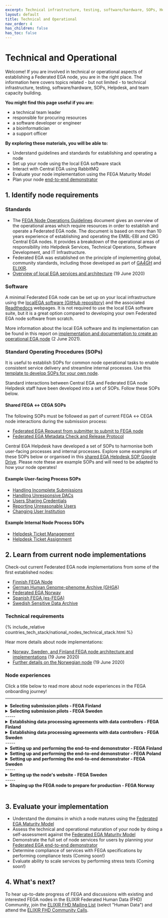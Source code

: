 ```yaml
---
excerpt: Technical infrastructure, testing, software/hardware, SOPs, Helpdesk, and team capacity building
layout: default
title: Technical and Operational
nav_order: 4
has_children: false
has_toc: false
---
```

# Technical and Operational

Welcome! If you are involved in technical or operational aspects of establishing a Federated EGA node, you are in the right place. The information here covers topics related - but not limited - to technical infrastructure, testing, software/hardware, SOPs, Helpdesk, and team capacity building.

**You might find this page useful if you are:**
- a technical team leader
- responsible for procuring resources
- a software developer or engineer
- a bioinformatician
- a support officer

**By exploring these materials, you will be able to:**
- Understand guidelines and standards for establishing and operating a node
- Set up your node using the local EGA software stack
- Interact with Central EGA using RabbitMQ
- Evaluate your node implementation using the FEGA Maturity Model
- Plan your node <a href="https://docs.google.com/document/d/1r5bm-8vVeN0zTpWQZdfBsMFCwy2RJlspsCdNOzCuZD8/" target="_blank">end-to-end demonstrator</a>

## 1. Identify node requirements

### Standards

- The <a href="https://ega-archive.org/assets/files/EGA-Node-Operations-v2.pdf" target="_blank">FEGA Node Operations Guidelines</a> document gives an overview of the operational areas which require resources in order to establish and operate a Federated EGA node. The document is based on more than 10 years experience of establishing and operating the EMBL-EBI and CRG Central EGA nodes. It provides a breakdown of the operational areas of responsibility into Helpdesk Services, Technical Operations, Software Development, and IT Infrastructure.
- Federated EGA was established on the principle of implementing global, community standards, including those developed as part of <a href="https://www.ga4gh.org/" target="_blank">GA4GH</a> and <a href="https://elixir-europe.org/" target="_blank">ELIXIR</a>.
- <a href="https://www.youtube.com/watch?v=k9R8W3V3ugU" target="_blank">Overview of local EGA services and architecture</a> (19 June 2020)

### Software

A minimal Federated EGA node can be set up on your local infrastructure using the <a href="https://github.com/EGA-archive/LocalEGA" target="_blank">localEGA software (GitHub repository)</a> and the associated <a href="https://localega.readthedocs.io/" target="_blank">Readthedocs</a> webpages. It is not required to use the local EGA software suite, but it is a great option compared to developing your own Federated EGA node software from scratch.

More information about the local EGA software and its implementation can be found in this report on <a href="https://zenodo.org/record/4893191" target="_blank">implementation and documentation to create an operational EGA node</a> (2 June 2021).

### Standard Operating Procedures (SOPs)

It is useful to establish SOPs for common node operational tasks to enable consistent service delivery and streamline internal processes. Use this <a href="https://docs.google.com/document/d/1BWPL9I9PlWiea6k-vcDDwaMu3rM5FSdV_0n8u7hAQpg/edit?usp=sharing" target="_blank">template to develop SOPs for your own node</a>.

Standard interactions between Central EGA and Federated EGA node Helpdesk staff have been developed into a set of SOPs. Follow these SOPs below.

#### Shared FEGA &harr; CEGA SOPs

The following SOPs must be followed as part of current FEGA &harr; CEGA node interactions during the submission process:

- <a href="https://docs.google.com/document/d/1c5YfLqGjCmRlG0NF9lsuU6IWUrCq4u8Ug3Ye5xMrxtI/edit?usp=sharing" target="_blank">Federated EGA Request from submitter to submit to FEGA node</a>
- <a href="https://docs.google.com/document/d/1v7l_ODdh-yxyhWl8Y8R3IZC2hEy5x8KgjBQmFyEyGgw/edit?usp=sharing" target="_blank">Federated EGA Metadata Check and Release Protocol</a>

Central EGA Helpdesk have developed a set of SOPs to harmonise both user-facing processes and internal processes. Explore some examples of these SOPs below or organised in this <a href="https://drive.google.com/drive/folders/14yFvXOxRyGl-ENogIB5TdogIUdL-gmfk?usp=sharing" target="_blank">shared EGA Helpdesk SOP Google Drive</a>. Please note these are example SOPs and will need to be adapted to how your node operates!

#### Example User-facing Process SOPs
- <a href="https://docs.google.com/document/d/1gze9UW3yBN2TmFNFS3NFsHxPrdWNx-A74lFsxj8Xs_Q/edit?usp=sharing" target="_blank">Handling Incomplete Submissions</a>
- <a href="https://docs.google.com/document/d/16_5G97hUUyU2-vjHAD-Yb7XNRCE6A_PQWRWERqnDSFY/edit?usp=sharing" target="_blank">Handling Unresponsive DACs</a>
- <a href="https://docs.google.com/document/d/1NHNTmhfguAgCKyLuf1tQAdYWLAeCFBUeFYgONdd17bY/edit?usp=sharing" target="_blank">Users Sharing Credentials</a>
- <a href="https://docs.google.com/document/d/1DC_HJaePbaDomNe-99fdAyZ1d4CodBfqU2uavCcpL3g/edit?usp=sharing" target="_blank">Reporting Unreasonable Users</a>
- <a href="https://docs.google.com/document/d/1geswkX9Com_Y4bnbLEtTKd0XXG6ByuADlCsLHppf074/edit?usp=sharing" target="_blank">Changing User Institution</a>

#### Example Internal Node Process SOPs
- <a href="https://docs.google.com/document/d/1qIURMTn6-cDv9ZxVsVkJSK5SUcK7Wq-jxbFuD_6gT34/edit?usp=sharing" target="_blank">Helpdesk Ticket Management</a>
- <a href="https://docs.google.com/document/d/10GWK-iw12JF_JX0KL2aUTjsZ8G2liw2A-t_PV5Y81FY/edit?usp=sharing" target="_blank">Helpdesk Ticket Assignment</a>

## 2. Learn from current node implementations

Check-out current Federated EGA node implementations from some of the first established nodes:

- <a href="https://research.csc.fi/-/fega" target="_blank">Finnish FEGA Node</a>
- <a href="https://www.ghga.de/" target="_blank">German Human Genome-phenome Archive (GHGA)</a>
- <a href="https://ega.elixir.no/" target="_blank">Federated EGA Norway</a>
- <a href="https://fega-test.bsc.es/docs/" target="_blank">Spanish FEGA (es-FEGA)</a>
- <a href="https://nbis.se/infrastructure/sensitive-data-archive.html" target="_blank">Swedish Sensitive Data Archive</a>

### Technical requirements

{% include_relative countries_tech_stack/national_nodes_technical_stack.html %}


Hear more details about node implementations:
- <a href="https://www.youtube.com/watch?v=eEoKmMKGCc4" target="_blank">Norway, Sweden, and Finland FEGA node architecture and implementations</a> (19 June 2020)
- <a href="https://www.youtube.com/watch?v=DSd_UJyqoGU" target="_blank">Further details on the Norwegian node</a> (19 June 2020)

### Node experiences

Click a title below to read more about node experiences in the FEGA onboarding journey!

-----

<details>
  <summary><strong>Selecting submission pilots - FEGA Finland</strong></summary>
  <br>
  <h5>What did we do?</h5>
  
  The Finnish node's experience differed from the Swedish node's approach. In our case, we did not proactively choose a pilot project; instead, researchers and users approached us seeking specific services critical to publishing. These services were instrumental in enabling them to publish their research papers and secure funding for their ongoing studies. These researchers faced a unique challenge: while their dataset had been consented for research use and reuse, strict restrictions prevented its transfer outside of Finland. The Finnish Federated EGA service and their integration with CSC’s services (SD Apply and SD Desktop) played a pivotal role in overcoming this obstacle. By ensuring that no additional copies of the data were created and making it accessible only via a secure virtual desktop environment, Federated EGA became natural and often the only possible solution for the researchers. While we received inquiries from numerous research projects, we faced the challenge of managing expectations due to the absence of a clear timeline for the service availability. Consequently, we had to make difficult decisions and, unfortunately, had to decline some requests to ensure the effective allocation of our resources.<br><br>

  <h5>What went well?</h5>
  
  During our collaboration with one of the research groups in the pilot phase, we established effective communication channels, including face-to-face meetings, which allowed us to understand their specific needs better. These meetings proved invaluable as they facilitated comprehensive testing of data uploads, a process that sometimes-required additional support next to the technical documentation. We also worked closely with the researchers to establish legal agreements with the data controller, in this case, the university hospital. This partnership was crucial in navigating the legal complexities surrounding data usage. This specific study, involving single-cell RNA sequencing of human cells, posed minimal data size constraints, with data totalling approximately 20 GB. This relatively small dataset size, coupled with the absence of intricate phenotype data, simplified the data submission process and contributed to the overall success of our collaboration.<br><br>

  <h5>What could have gone better?</h5>
  
  One of the primary challenges we encountered was the lack of a clearly defined timeline or the frequent postponement of timelines throughout the pilot. This uncertainty created significant frustration for both the researchers and our team. Researchers, whose careers and funding were contingent on the pilot’s progress, found it especially challenging to understand why the process was often delayed. The absence of a predictable timeline made it difficult for us to manage expectations effectively and communicate transparently about project milestones and progress. In hindsight, having a more structured and consistent timeline could have mitigated these issues and improved the overall experience for all parties involved.<br><br>

  <h5>What did we learn?</h5>
  
  The overall experience was positive, and it served as a valuable learning opportunity for our team. However, reflecting on our experience, we recognize that there were areas where we could have improved. Better planning and coordination across the nodes, as well as with the central EGA, would have greatly benefited the pilot. Aligning timelines and needs between all parties involved, including researchers, the FEGA nodes, and the central EGA, could have led to a more streamlined and efficient process. In hindsight, leveraging the operation committee could have played a pivotal role in addressing challenges collectively and finding solutions collaboratively, aligning our efforts more effectively and ensuring smoother and more productive collaborations.<br><br>

</details>

<details>
  <summary><strong>Selecting submission pilots - FEGA Sweden</strong></summary>
  <br>
  <h5>What did we do?</h5>
  
  The Swedish node selected <a href="https://www.nature.com/articles/ejhg2017130" target="_blank">SweGen</a> as its first submission pilot project a few years before the federation was officially established. This project was chosen because staff at the Swedish ELIXIR node had been engaged in it and because the data was considered a good genomic reference for the Swedish population.<br><br>
  To avoid relying on a single pilot dataset, the node eventually decided to engage with two additional projects. At that point, the node had gained a better understanding of what a good pilot project could look like. A few candidates were selected among projects that had expressed interest in depositing data at the node. Semi-structured interviews were then held with two candidate projects before they were officially selected. The local helpdesk team (at the time consisting of only two persons) was responsible for the selection process, but the final decision was made at FEGA node’s management level.<br><br>

  <h5>What went well?</h5>
  
  For the semi-structured interview, the local helpdesk team created a questionnaire. This allowed the node to collect necessary information before pilots were selected and made it easier to perform the evaluation. Asking the questions was in itself a good way to inform the candidates about the node’s expectations. The questionnaire included questions related to for example data availability, dataset details (e.g. submission type, file types and file sizes), legal matters (e.g. ethical permit and data processing agreement) and information about people that needed to be involved (e.g. their roles and their availability).<br><br>

  <h5>What could have gone better?</h5>
  
  Having a strategy already when selecting the first pilot would probably have made the node’s work more efficient. It would also have made it easier for the node to communicate its expectations to the people that represented the candidate projects. If we had selected pilots now, we would probably have selected three pilot projects already from the start.<br><br>

  <h5>What did we learn?</h5>
  
  Good communication of expectation is key to success. It is also crucial that the people you engage with have the motivation, patience and enough time to dedicate to the work.<br><br>

</details>
-----
<details>
  <summary><strong>Establishing data processing agreements with data controllers - FEGA Finland</strong></summary>
  <br>
  <h5>What did we do?</h5>
  
  In Finland, the Federated EGA is hosted by CSC - IT Center for Science. The landscape here is marked by a diversity of data controllers, predominantly from academic organizations, university hospitals, and biobanks. To streamline and facilitate the data submission process for researchers, we have initiated discussions with all data controllers involved to have standardized DPAs. The goal is to establish comprehensive DPAs that encompass the necessary legal requirements while simplifying the process for those wishing to deposit data with the Federated EGA. This collaborative approach aims to provide researchers with a smoother path for sharing their data within the boundaries of legal compliance.<br><br>

  <h5>What went well?</h5>
  
  In addition to supporting and receiving support from researchers throughout this process, we have also successfully raised awareness within their organizations. This proactive approach has allowed us to familiarize these entities with the legal requirements and processes of FEGA, including their involvement in establishing Data Access Committees (DACs) where necessary. By promoting a broader understanding of the service's operational framework and legal compliance, we've not only facilitated smoother interactions with researchers but also enhanced overall transparency and cooperation among the organizations involved.<br><br>

  <h5>What could have gone better?</h5>
  
  The discussions with some experts and organizations proved challenging, primarily due to the diverse expertise required to address various aspects of the agreements. The need to navigate these complexities in a more streamlined manner became evident, and we recognize the importance of finding more efficient and structured ways to engage and collaborate with these experts in the future. Moreover, the uncertainty with the timelines also had an impact on the process. This uncertainty occasionally led to delays and hindered the pace of progress. Sharing best practices and experiences with our counterparts in other nodes might have provided valuable insights and strategies to address these challenges more effectively.<br><br>

  <h5>What did we learn?</h5>
  
  Our key takeaways encompass the critical importance of organizational support, the necessity of hiring or involving domain experts, and the strategic allocation of dedicated time and resources for efficient management of this process.<br><br>

</details>
<details>
  <summary><strong>Establishing data processing agreements with data controllers - FEGA Sweden</strong></summary>
  <br>
  <h5>What did we do?</h5>
  
  In order to process personal data in Sweden you must comply with the EU General Data Protection Regulation (GDPR). Since the Swedish FEGA node is formally hosted by Uppsala University, this means that a data processing agreement is needed whenever data comes from a different legal entity. To make it easier for Swedish researchers to submit data, the node decided to set up general data processing agreements with the country’s major universities.<br><br>

  <h5>What went well?</h5>
  
  When a researcher wants to submit data to the Swedish node, he or she generally doesn’t need to sign a separate data processing agreement with Uppsala university, which would have been needed if there were no general data processing agreements. Because the node has used the same template for all its general data processing agreements, all the agreements now basically look the same.<br><br>

  <h5>What could have gone better?</h5>
  
  It took the node several years to sign agreements with all the major Swedish universities. The reason for this was mainly the discussions that needed to happen with the legal experts at the different universities. It is hard to say what the node could have done differently.<br><br>

  <h5>What did we learn?</h5>
  
  General data processing agreements may require the node to develop additional operating procedures. If the data providing organization must sign a data processing agreement whenever a new dataset is deposited at the node, this will make it obvious who the data controller is for that dataset. If a general processing agreement is used instead, the node’s local helpdesk will have to verify the data controller by other means.<br><br>

</details>
-----
<details>
  <summary><strong>Setting up and performing the end-to-end demonstrator - FEGA Finland</strong></summary>
  <br>
  <h5>What did we do?</h5>
  
  We planned the submission in advance and created a scripted framework to guide us throughout the process.<br><br>

  <h5>What went well?</h5>
  
  The demonstration itself proceeded smoothly, providing us with valuable insights and knowledge. During the submission, we made the decision to submit BAM files, even though we were not initially familiar with the process, and this decision allowed us to learn and understand the submission process better. Despite some challenges encountered while using the user interface to add the data, the overall experience was instructive and productive. Furthermore, our collaboration with other nodes who shared their scripts and resources significantly contributed to improving our demonstration and workflow. This exchange of knowledge and resources was instrumental in enhancing the overall success of the demonstration. Additionally, having the demonstrator take place simultaneously with other helpdesks was a positive aspect, providing a unique opportunity for practical collaboration and tasks that we don't typically engage in with other helpdesks. This shared experience fostered valuable interactions and enriched our collective understanding.<br><br>

  <h5>What could have gone better?</h5>
  
  Our decision to submit BAM files, while valuable for learning, significantly complicated the demonstration and extended its duration over the entire day. Consequently, we ended up testing the technical workflow, helpdesk support, and collaboration with central EGA simultaneously, which could have been divided into distinct stages for a more manageable process. In hindsight, it might have been beneficial for all nodes to use the same script, facilitating smoother coordination and consistency across the demonstration.<br><br>

  <h5>What did we learn?</h5>
  
  Our experience underscored the significance of expectation management, as the submitters participating in the demonstrator had to wait over a year before the service was in production. This delay has emphasized the importance of setting realistic expectations and timelines for project milestones and ensuring effective project management for a more efficient progression towards production.<br><br>

</details>

<details>
  <summary><strong>Setting up and performing the end-to-end demonstrator - FEGA Poland</strong></summary>
  <br>
  <h5>What did we do?</h5>
  
  After we had established a test environment and validated success stories our Help Desk team started to pass user journeys described in the "Federated EGA node end-to-end demonstrator". Each ambiguity or understatement was written down and sent to the appropriate person in the CEGA Help Desk case to clarify. When we had confirmed that members of Help Desk understood each step of each journey, we performed several trials with fresh accounts. This approach allowed us to detect issues which a new user may encounter.<br><br>

  <h5>What went well?</h5>
  
  Repeating all the journeys several times with fresh accounts allowed us to detect many issues which would lead to a failure of the final demo.<br><br>

  <h5>What could have gone better?</h5>
  
  In some cases we misunderstood explanations. However, those cases were detected and corrected by meeting participants from the EGA side.<br><br>

  <h5>What did we learn?</h5>
  
  We should point out all the edge cases and confirm with CEGA.<br><br>

</details>

<details>
  <summary><strong>Setting up and performing the end-to-end demonstrator - FEGA Sweden</strong></summary>
  <br>
  <h5>What did we do?</h5>
  
  We started to plan for our end-to-end demonstrator a couple of months before the actual event. During that time, the whole team worked hard to understand the steps and to identify technical and organizational issues that remained to be resolved. The planning resulted in the following:

  <ul>
    <li>a play script for the node's actual demonstrator</li>
    <li>identified roles and named individuals to play the different roles</li>
    <li>a test dataset (no personal data) with made-up metadata</li>
    <li>text templates to use in the communication during the demonstrator</li>
    <li>instructions for the local helpdesk team</li>
  </ul>
  
One general rehearsal was then performed a few days before the actual event. The actual demonstrator event took place on a single day in January 2022.
<br><br>

  <h5>What went well?</h5>
  
  The demonstrator event went smoothly without any major issues. It would probably not have been as successful without the meticulous planning and the strong engagement from the people at the node and at central EGA. We also had much help from other nodes, like the Norwegian node that for example shared a draft of their play script.<br><br>

  <h5>What could have gone better?</h5>
  
  The systems we used in the demonstrator for communication and handling of the submission and data access request (e.g. email, Slack and Redmine) involved many manual steps. There might have been better systems, or we could have configured the systems differently. It was not ideal to have the general rehearsal only a few days before the event. We were lucky though that no major issues turned up. We recommend aiming for a rehearsal at least one week before the demonstrator. In the play script, we should have described the journeys from an end user's perspective already from the start.<br><br>

  <h5>What did we learn?</h5>
  
  It is important to start the planning for the demonstrator well in time before the event. Take inspiration from other nodes to see how they are thinking and which solutions they have. Establish a dialogue early with central EGA - their feedback is critical for success.<br><br>

</details>
-----
<details>
  <summary><strong>Setting up the node's website - FEGA Sweden</strong></summary>
  <br>
  <h5>What did we do?</h5>
  
  We created a separate website for the Swedish node and its services. We decided to switch from Jekyll to <a href="https://quarto.org" target="_blank">Quarto</a>, which at the time was a fairly new tool for e.g. generating static websites.<br><br>

  <h5>What went well?</h5>
  
  Using Quarto made it very easy for the helpdesk team to structure the website and fill it with content. All the pages were written in markdown, which also made the website easy to maintain. The website was hosted on GitHub pages with a GitHub action to render the website whenever new changes were incorporated into the main branch.<br><br>

  <h5>What could have gone better?</h5>
  
  The helpdesk team spent a lot of time on developing the content of the website. A cookie-cutter template could have made it easier for us. We were also missing graphical guidelines for how to make the website align with other nodes’ websites (but still make it visually distinguishable from https://ega-archive.org).<br><br>

  <h5>What did we learn?</h5>
  
  Learning a tool like Quarto felt like a good investment if you want to quickly create a nice-looking and highly configurable website. We also learnt that the software <a href="https://posit.co/download/rstudio-desktop/" target="_blank">RStudio Desktop</a> works well for maintaining the markdown files.<br><br>

</details>
-----
<details>
  <summary><strong>Shaping up the FEGA node to prepare for production - FEGA Norway</strong></summary>
  <br>
  <h5>What did we do?</h5>
  
  For many years we worked on technical solutions at the software level and a growing feeling in our ELIXIR node was emerging, we are not progressing satisfactory towards a production state. Lately, much more guidance is available on a path towards such a goal, in particular how to join the FEGA network and how your node should communicate and interact with the FEGA entities/committees to join. But not that much on how to organize your node internally to best meet the FEGA requirements, and hence this experience sharing is a key factor for us in this process.<br><br>

  <h5>What went well?</h5>
  
  After having most of the technical solutions in place and tested, we answered the question “which organization shall be the Service Provider” and hence a key legal entity in the operations. Fixating this single decision, made it possible to know exactly which organisation’s internal procedures and internal functions we had to relate to when adhering to GDPR, when developing many of the centrally required assets to progress towards a production-level node:
    <ul>
    <li>ROS</li>
    <li>DPIA</li>
    <li>DPA</li>
    <li>SOPs (referred to in the 3 above)  </li>
  </ul>
<br><br>

  <h5>What could have gone better?</h5>
  
  Having a better overview from the start would have helped us plan better our time, and improved communication with the right people.<br><br>

  <h5>What did we learn?</h5>
  
  Should have started earlier with a clear decision on which organisation will be Service Provider, and not delay this crucial point too late in/after the technical development.<br><br>

</details>
<br>

## 3. Evaluate your implementation

- Understand the domains in which a node matures using the [Federated EGA Maturity Model](../maturity-model/)
- Assess the technical and operational maturation of your node by doing a self-assessment against the [Federated EGA Maturity Model](https://docs.google.com/spreadsheets/d/1WgvwwANlRh_OPAy8RY53xfzopFMwstG08zcg3LOTyZQ/copy)
- Demonstrate the full set of node services for users by planning your <a href="https://docs.google.com/document/d/1r5bm-8vVeN0zTpWQZdfBsMFCwy2RJlspsCdNOzCuZD8/edit?usp=sharing" target="_blank">Federated EGA end-to-end demonstrator</a>
- Determine compliance of services with FEGA specifications by performing compliance tests (Coming soon!)
- Evaluate ability to scale services by performing stress tests (Coming soon!)

## 4. What's next?

To hear up-to-date progress of FEGA and discussions with existing and interested FEGA nodes in the ELIXIR Federated Human Data (FHD) Community, join the <a href="https://elixir-europe.org/intranet/join-groups" target="_blank">ELIXIR FHD Mailing List</a> (select "Human Data") and attend the <a href="https://docs.google.com/document/d/10OwVvHbJ7i1gI1Iw4zmVsOs8kDrG077Y52juehiFcmU/edit" target="_blank">ELIXIR FHD Community Calls</a>.

